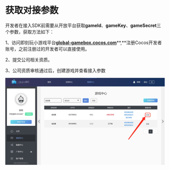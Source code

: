 # 获取对接参数

开发者在接入SDK前需要从开放平台获取**gameId**、**gameKey**、**gameSecret**三个参数，获取方法如下：

1、访问即刻玩小游戏平台[**global-gamebox.cocos.com**](http://global-gamebox.cocos.com/)**,**注册Cocos开发者账号，之前注册过的开发者可以直接使用。

2、提交公司相关资质。

3、公司资质审核通过后，创建游戏并查看接入参数

![](../../../.gitbook/assets/1606208671395.jpg)



